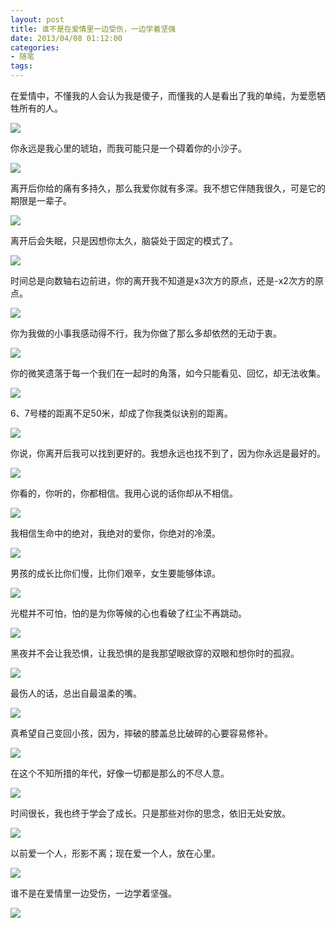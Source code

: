 ```yaml
---
layout: post
title: 谁不是在爱情里一边受伤，一边学着坚强
date: 2013/04/08 01:12:00
categories: 
- 随笔
tags: 
---
```


在爱情中，不懂我的人会认为我是傻子，而懂我的人是看出了我的单纯，为爱愿牺牲所有的人。

![](https://ww1.sinaimg.cn/large/006tNc79gw1fahpjv5z02j30dw098q31.jpg)

你永远是我心里的琥珀，而我可能只是一个碍着你的小沙子。

![](https://ww2.sinaimg.cn/large/006tNc79gw1fahpjxeu18j30dw098t8u.jpg)

离开后你给的痛有多持久，那么我爱你就有多深。我不想它伴随我很久，可是它的期限是一辈子。

![](https://ww4.sinaimg.cn/large/006tNc79gw1fahpjzaaeej30dw0910ti.jpg)

离开后会失眠，只是因想你太久，脑袋处于固定的模式了。

![](https://ww2.sinaimg.cn/large/006tNc79gw1fahpk1jecqj30dw0a974g.jpg)

时间总是向数轴右边前进，你的离开我不知道是x3次方的原点，还是-x2次方的原点。

![](https://ww1.sinaimg.cn/large/006tNc79gw1fahpk4vizsj30dw099jrg.jpg)

你为我做的小事我感动得不行，我为你做了那么多却依然的无动于衷。

![](https://ww3.sinaimg.cn/large/006tNc79gw1fahpk55jj0j30dw09s74h.jpg)

你的微笑遗落于每一个我们在一起时的角落，如今只能看见、回忆，却无法收集。

![](https://ww2.sinaimg.cn/large/006tNc79gw1fahpk6rog8j30dw09l3z1.jpg)

6、7号楼的距离不足50米，却成了你我类似诀别的距离。

![](https://ww2.sinaimg.cn/large/006tNc79gw1fahpk8zhbjj30dw0abq3i.jpg)

你说，你离开后我可以找到更好的。我想永远也找不到了，因为你永远是最好的。

![](https://ww1.sinaimg.cn/large/006tNc79gw1fahpkbxipgj30dw099dg5.jpg)

你看的，你听的，你都相信。我用心说的话你却从不相信。

![](https://ww4.sinaimg.cn/large/006tNc79gw1fahpkdbiz1j30dw09bmxn.jpg)

我相信生命中的绝对，我绝对的爱你，你绝对的冷漠。

![](https://ww3.sinaimg.cn/large/006tNc79gw1fahpkezgywj30dw093dg7.jpg)

男孩的成长比你们慢，比你们艰辛，女生要能够体谅。

![](https://ww1.sinaimg.cn/large/006tNc79gw1fahpkgtajtj30dw099q3g.jpg)

光棍并不可怕，怕的是为你等候的心也看破了红尘不再跳动。

![](https://ww3.sinaimg.cn/large/006tNc79gw1fahpkk38isj30dw09e0tn.jpg)

黑夜并不会让我恐惧，让我恐惧的是我那望眼欲穿的双眼和想你时的孤寂。

![](https://ww3.sinaimg.cn/large/006tNc79gw1fahpkl2q07j30dw099my8.jpg)

最伤人的话，总出自最温柔的嘴。

![](https://ww4.sinaimg.cn/large/006tNc79gw1fahpkm7ykyj30dw096gmt.jpg)

真希望自己变回小孩，因为，摔破的膝盖总比破碎的心要容易修补。

![](https://ww4.sinaimg.cn/large/006tNc79gw1fahpkomj2ij30dw098mxg.jpg)

在这个不知所措的年代，好像一切都是那么的不尽人意。

![](https://ww2.sinaimg.cn/large/006tNc79gw1fahpkseakyj30dw098jsi.jpg)

时间很长，我也终于学会了成长。只是那些对你的思念，依旧无处安放。

![](https://ww2.sinaimg.cn/large/006tNc79gw1fahpktrm8wj30dw097q3e.jpg)

以前爱一个人，形影不离；现在爱一个人，放在心里。

![](https://ww2.sinaimg.cn/large/006tNc79gw1fahpku1jldj30dw098750.jpg)

谁不是在爱情里一边受伤，一边学着坚强。

![](https://ww3.sinaimg.cn/large/006tNc79gw1fahpkx1xqcj30dw099q3r.jpg)


